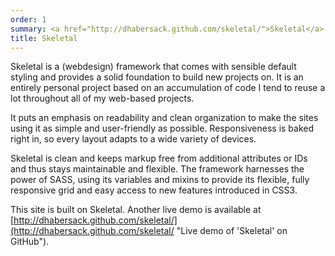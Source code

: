 ```yaml
---
order: 1
summary: <a href="http://dhabersack.github.com/skeletal/">Skeletal</a> is my ever-evolving CSS-framework that is the basis for most of my projects, giving them many advanced features from the start.
title: Skeletal
---
```


Skeletal is a (webdesign) framework that comes with sensible default styling and provides a solid foundation to build new projects on. It is an entirely personal project based on an accumulation of code I tend to reuse a lot throughout all of my web-based projects.

It puts an emphasis on readability and clean organization to make the sites using it as simple and user-friendly as possible. Responsiveness is baked right in, so every layout adapts to a wide variety of devices.

Skeletal is clean and keeps markup free from additional attributes or IDs and thus stays maintainable and flexible. The framework harnesses the power of SASS, using its variables and mixins to provide its flexible, fully responsive grid and easy access to new features introduced in CSS3.

This site is built on Skeletal. Another live demo is available at [http://dhabersack.github.com/skeletal/](http://dhabersack.github.com/skeletal/ "Live demo of 'Skeletal' on GitHub").
